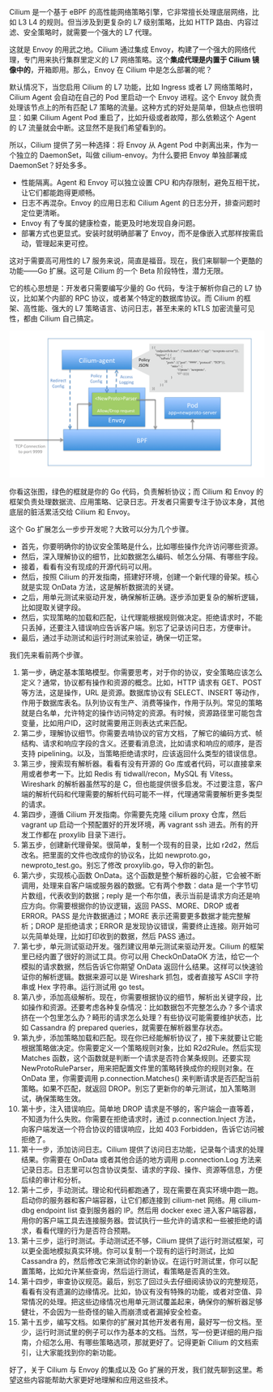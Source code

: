 Cilium 是一个基于 eBPF 的高性能网络策略引擎，它非常擅长处理底层网络，比如 L3 L4 的规则。但当涉及到更复杂的 L7 级别策略，比如 HTTP 路由、内容过滤、安全策略时，就需要一个强大的 L7 代理。

这就是 Envoy 的用武之地。Cilium 通过集成 Envoy，构建了一个强大的网络代理，专门用来执行集群里定义的 L7 网络策略。这个**集成代理是内置于 Cilium 镜像中的**，开箱即用。那么，Envoy 在 Cilium 中是怎么部署的呢？

默认情况下，当您启用 Cilium 的 L7 功能，比如 Ingress 或者 L7 网络策略时，Cilium Agent 会自动在自己的 Pod 里启动一个 Envoy 进程。这个 Envoy 就负责处理该节点上的所有匹配 L7 策略的流量。这种方式的好处是简单，但缺点也很明显：如果 Cilium Agent Pod 重启了，比如升级或者故障，那么依赖这个 Agent 的 L7 流量就会中断。这显然不是我们希望看到的。

所以，Cilium 提供了另一种选择：将 Envoy 从 Agent Pod 中剥离出来，作为一个独立的 DaemonSet，叫做 cilium-envoy。为什么要把 Envoy 单独部署成 DaemonSet？好处多多。

- 性能隔离。Agent 和 Envoy 可以独立设置 CPU 和内存限制，避免互相干扰，让它们都能跑得更顺畅。
- 日志不再混杂。Envoy 的应用日志和 Cilium Agent 的日志分开，排查问题时定位更清晰。
- Envoy 有了专属的健康检查，能更及时地发现自身问题。
- 部署方式也更显式。安装时就明确部署了 Envoy，而不是像嵌入式那样按需启动，管理起来更可控。

这对于需要高可用性的 L7 服务来说，简直是福音。现在，我们来聊聊一个更酷的功能——Go 扩展。这可是 Cilium 的一个 Beta 阶段特性，潜力无限。

它的核心思想是：开发者只需要编写少量的 Go 代码，专注于解析你自己的 L7 协议，比如某个内部的 RPC 协议，或者某个特定的数据库协议。而 Cilium 的框架、高性能、强大的 L7 策略语言、访问日志，甚至未来的 kTLS 加密流量可见性，都由 Cilium 自己搞定。

<img src="assets/proxylib_logical_flow.png" alt="proxylib_logical_flow.png" style="zoom:50%;" />

你看这张图，绿色的框就是你的 Go 代码，负责解析协议；而 Cilium 和 Envoy 的框架负责处理数据流、应用策略、记录日志。开发者只需要专注于协议本身，其他底层的脏活累活交给 Cilium 和 Envoy。

这个 Go 扩展怎么一步步开发呢？大致可以分为几个步骤。

- 首先，你要明确你的协议安全策略是什么，比如哪些操作允许访问哪些资源。
- 然后，深入理解协议的细节，比如数据怎么编码、帧怎么分隔、有哪些字段。
- 接着，看看有没有现成的开源代码可以用。
- 然后，按照 Cilium 的开发指南，搭建好环境，创建一个新代理的骨架。核心就是实现 OnData 方法，这是解析数据流的关键。
- 之后，用单元测试来驱动开发，确保解析正确。逐步添加更复杂的解析逻辑，比如提取关键字段。
- 然后，实现策略的加载和匹配，让代理能根据规则做决定。拒绝请求时，不能只丢掉，还要注入错误响应告诉客户端。别忘了记录访问日志，方便审计。
- 最后，通过手动测试和运行时测试来验证，确保一切正常。

我们先来看前两个步骤。

1. 第一步，确定基本策略模型。你需要思考，对于你的协议，安全策略应该怎么定义？通常，协议都有操作和资源的概念。比如，HTTP 请求有 GET、POST 等方法，这是操作，URL 是资源。数据库协议有 SELECT、INSERT 等动作，作用于数据库表名。队列协议有生产、消费等操作，作用于队列。常见的策略就是白名单，允许特定的操作访问特定的资源。有时候，资源路径里可能包含变量，比如用户ID，这时就需要用正则表达式来匹配。
2. 第二步，理解协议细节。你需要去啃协议的官方文档，了解它的编码方式、帧结构、请求和响应字段的含义。还要看消息流，比如请求和响应的顺序，是否支持 pipelining。以及，当策略拒绝请求时，应该返回什么类型的错误信息。
3. 第三步，搜索现有解析器。看看有没有开源的 Go 库或者代码，可以直接拿来用或者参考一下。比如 Redis 有 tidwall/recon，MySQL 有 Vitess。Wireshark 的解析器虽然写的是 C，但也能提供很多启发。不过要注意，客户端的解析代码和代理需要的解析代码可能不一样，代理通常需要解析更多类型的请求。
4. 第四步，遵循 Cilium 开发指南。你需要先克隆 cilium proxy 仓库，然后 vagrant up 启动一个预配置好的开发环境，再 vagrant ssh 进去。所有的开发工作都在 proxylib 目录下进行。
5. 第五步，创建新代理骨架。很简单，复制一个现有的目录，比如 r2d2，然后改名。把里面的文件也改成你的协议名，比如 newproto.go，newproto_test.go。别忘了修改 proxylib.go，导入你的新包。
6. 第六步，实现核心函数 OnData。这个函数是整个解析器的心脏，它会被不断调用，处理来自客户端或服务器的数据。它有两个参数：data 是一个字节切片数组，代表收到的数据；reply 是一个布尔值，表示当前是请求方向还是响应方向。你需要根据你的协议逻辑，返回 PASS、MORE、DROP 或者 ERROR。PASS 是允许数据通过；MORE 表示还需要更多数据才能完整解析；DROP 是拒绝请求；ERROR 是发现协议错误，需要终止连接。刚开始可以先简单处理，比如打印收到的数据，然后 PASS 通过。
7. 第七步，单元测试驱动开发。强烈建议用单元测试来驱动开发。Cilium 的框架里已经内置了很好的测试工具。你可以用 CheckOnDataOK 方法，给它一个模拟的请求数据，然后告诉它你期望 OnData 返回什么结果。这样可以快速验证你的解析逻辑。数据来源可以是 Wireshark 抓包，或者直接写 ASCII 字符串或 Hex 字符串。运行测试用 go test。
8. 第八步，添加高级解析。现在，你需要根据协议的细节，解析出关键字段，比如操作和资源。还要考虑各种复杂情况：比如数据包不完整怎么办？多个请求挤在一个包里怎么办？畸形的请求怎么处理？有些协议可能需要维护状态，比如 Cassandra 的 prepared queries，就需要在解析器里存状态。
9. 第九步，添加策略加载和匹配。现在你已经能解析协议了，接下来就要让它能根据策略做决定。你需要定义一个策略规则对象，比如 R2d2Rule。然后实现 Matches 函数，这个函数就是判断一个请求是否符合某条规则。还要实现 NewProtoRuleParser，用来把配置文件里的策略转换成你的规则对象。在 OnData 里，你需要调用 p.connection.Matches() 来判断请求是否匹配当前策略。如果不匹配，就返回 DROP。别忘了更新你的单元测试，加入策略测试，确保策略生效。
10. 第十步，注入错误响应。简单地 DROP 请求是不够的，客户端会一直等着，不知道为什么失败。你需要在拒绝请求时，通过 p.connection.Inject 方法，向客户端发送一个符合协议的错误响应，比如 403 Forbidden，告诉它访问被拒绝了。
11. 第十一步，添加访问日志。Cilium 提供了访问日志功能，记录每个请求的处理结果。你需要在 OnData 或者其他合适的地方调用 p.connection.Log 方法来记录日志。日志里可以包含协议类型、请求的字段、操作、资源等信息，方便后续的审计和分析。
12. 第十二步，手动测试。理论和代码都跑通了，现在需要在真实环境中跑一跑。启动你的服务器和客户端容器，让它们都连接到 cilium-net 网络。用 cilium-dbg endpoint list 查到服务器的 IP。然后用 docker exec 进入客户端容器，用你的客户端工具去连接服务器。尝试执行一些允许的请求和一些被拒绝的请求，看看代理的行为是否符合预期。
13. 第十三步，运行时测试。手动测试还不够，Cilium 提供了运行时测试框架，可以更全面地模拟真实环境。你可以复制一个现有的运行时测试，比如 Cassandra 的，然后修改它来测试你的新协议。在运行时测试里，你可以配置策略，比如允许某些查询，然后运行测试，看策略是否真的生效。
14. 第十四步，审查协议规范。最后，别忘了回过头去仔细阅读协议的完整规范，看看有没有遗漏的边缘情况。比如，协议有没有特殊的功能，或者对空值、异常情况的处理。把这些边缘情况也用单元测试覆盖起来，确保你的解析器足够健壮，不会因为一些奇怪的输入而崩溃或者漏掉安全检查。
15. 第十五步，编写文档。如果你的扩展对其他开发者有用，最好写一份文档。至少，运行时测试里的例子可以作为基本的文档。当然，写一份更详细的用户指南，介绍怎么用、有哪些策略选项，那就更好了。记得更新 Cilium 的文档索引，让大家能找到你的新功能。

好了，关于 Cilium 与 Envoy 的集成以及 Go 扩展的开发，我们就先聊到这里。希望这些内容能帮助大家更好地理解和应用这些技术。